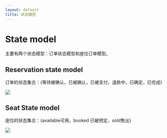 ```yaml
---
layout: default
title: 状态模型
---
```


# State model

主要有两个状态模型：订单状态模型和座位订单模型。
## Reservation state model

订单的状态集合：{等待被确认，已被确认，已被支付，退款中，已确定，已完成}

![](https://github.com/zichang06/markdownPics/blob/master/lesson8_team1.png?raw=true)
## Seat State model

座位的状态集合：{available可用，booked 已被预定，sold售出}

![](https://github.com/zichang06/markdownPics/blob/master/lesson8_team2.png?raw=true)